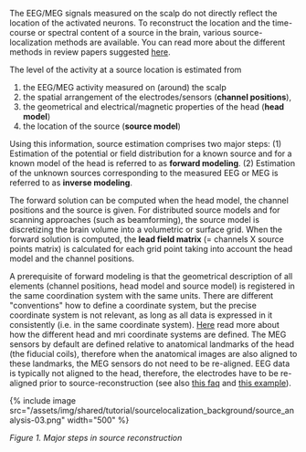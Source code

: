 The EEG/MEG signals measured on the scalp do not directly reflect the location of the activated neurons. To reconstruct the location and the time-course or spectral content of a source in the brain, various source-localization methods are available. You can read more about the different methods in review papers suggested [here](/references_to_implemented_methods#references_to_review_papers).

The level of the activity at a source location is estimated from

1.  the EEG/MEG activity measured on (around) the scalp
2.  the spatial arrangement of the electrodes/sensors (**channel positions**),
3.  the geometrical and electrical/magnetic properties of the head (**head model**)
4.  the location of the source (**source model**)

Using this information, source estimation comprises two major steps: (1) Estimation of the potential or field distribution for a known source and for a known model of the head is referred to as **forward modeling**. (2) Estimation of the unknown sources corresponding to the measured EEG or MEG is referred to as **inverse modeling**.

The forward solution can be computed when the head model, the channel positions and the source is given. For distributed source models and for scanning approaches (such as beamforming), the source model is discretizing the brain volume into a volumetric or surface grid. When the forward solution is computed, the **lead field matrix** (= channels X source points matrix) is calculated for each grid point taking into account the head model and the channel positions.

A prerequisite of forward modeling is that the geometrical description of all elements (channel positions, head model and source model) is registered in the same coordination system with the same units. There are different "conventions" how to define a coordinate system, but the precise coordinate system is not relevant, as long as all data is expressed in it consistently (i.e. in the same coordinate system). [Here](/faq/how_are_the_different_head_and_mri_coordinate_systems_defined) read more about how the different head and mri coordinate systems are defined. The MEG sensors by default are defined relative to anatomical landmarks of the head (the fiducial coils), therefore when the anatomical images are also aligned to these landmarks, the MEG sensors do not need to be re-aligned. EEG data is typically not aligned to the head, therefore, the electrodes have to be re-aligned prior to source-reconstruction (see also [this faq](/faq/how_to_coregister_an_anatomical_mri_with_the_gradiometer_or_electrode_positions) and [this example](/example/align_eeg_electrode_positions_to_bem_headmodel)).

{% include image src="/assets/img/shared/tutorial/sourcelocalization_background/source_analysis-03.png" width="500" %}

_Figure 1. Major steps in source reconstruction_
